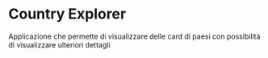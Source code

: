 # Country Explorer

Applicazione che permette di visualizzare delle card di paesi con possibilità di visualizzare ulteriori dettagli

